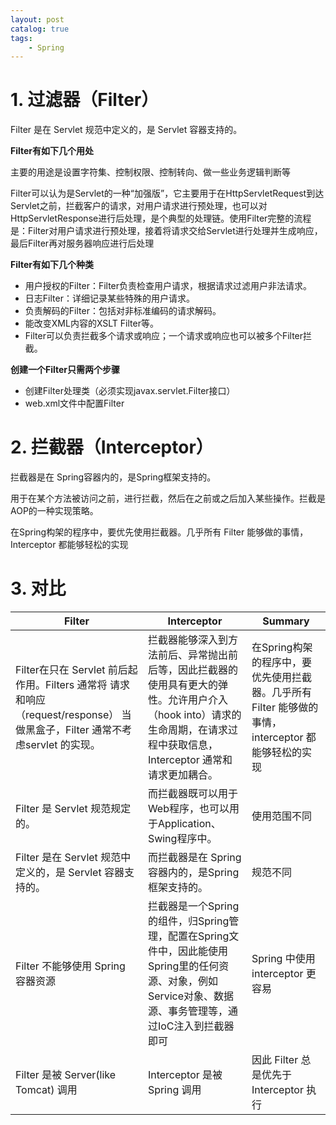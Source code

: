 ```yaml
---
layout: post   	
catalog: true 	
tags:
    - Spring
---
```




# 1. 过滤器（Filter）

Filter 是在 Servlet 规范中定义的，是 Servlet 容器支持的。

**Filter有如下几个用处**

主要的用途是设置字符集、控制权限、控制转向、做一些业务逻辑判断等

Filter可以认为是Servlet的一种“加强版”，它主要用于在HttpServletRequest到达Servlet之前，拦截客户的请求，对用户请求进行预处理，也可以对HttpServletResponse进行后处理，是个典型的处理链。使用Filter完整的流程是：Filter对用户请求进行预处理，接着将请求交给Servlet进行处理并生成响应，最后Filter再对服务器响应进行后处理


**Filter有如下几个种类**

- 用户授权的Filter：Filter负责检查用户请求，根据请求过滤用户非法请求。
- 日志Filter：详细记录某些特殊的用户请求。
- 负责解码的Filter：包括对非标准编码的请求解码。
- 能改变XML内容的XSLT Filter等。
- Filter可以负责拦截多个请求或响应；一个请求或响应也可以被多个Filter拦截。

**创建一个Filter只需两个步骤**

- 创建Filter处理类（必须实现javax.servlet.Filter接口）
- web.xml文件中配置Filter

# 2. 拦截器（Interceptor）

拦截器是在 Spring容器内的，是Spring框架支持的。

用于在某个方法被访问之前，进行拦截，然后在之前或之后加入某些操作。拦截是AOP的一种实现策略。

在Spring构架的程序中，要优先使用拦截器。几乎所有 Filter 能够做的事情， Interceptor 都能够轻松的实现
# 3. 对比


| Filter                                                       | Interceptor                                                  | Summary                                                      |
| ------------------------------------------------------------ | ------------------------------------------------------------ | ------------------------------------------------------------ |
| Filter在只在 Servlet 前后起作用。Filters 通常将 请求和响应（request/response） 当做黑盒子，Filter 通常不考虑servlet 的实现。 | 拦截器能够深入到方法前后、异常抛出前后等，因此拦截器的使用具有更大的弹性。允许用户介入（hook into）请求的生命周期，在请求过程中获取信息，Interceptor 通常和请求更加耦合。 | 在Spring构架的程序中，要优先使用拦截器。几乎所有 Filter 能够做的事情， interceptor 都能够轻松的实现[ ](http://einverne.github.io/post/2017/08/spring-interceptor-vs-filter.html#fn:top) |
| Filter 是 Servlet 规范规定的。                               | 而拦截器既可以用于Web程序，也可以用于Application、Swing程序中。 | 使用范围不同                                                 |
| Filter 是在 Servlet 规范中定义的，是 Servlet 容器支持的。    | 而拦截器是在 Spring容器内的，是Spring框架支持的。            | 规范不同                                                     |
| Filter 不能够使用 Spring 容器资源                            | 拦截器是一个Spring的组件，归Spring管理，配置在Spring文件中，因此能使用Spring里的任何资源、对象，例如 Service对象、数据源、事务管理等，通过IoC注入到拦截器即可 | Spring 中使用 interceptor 更容易                             |
| Filter 是被 Server(like Tomcat) 调用                         | Interceptor 是被 Spring 调用                                 | 因此 Filter 总是优先于 Interceptor 执行                      |
